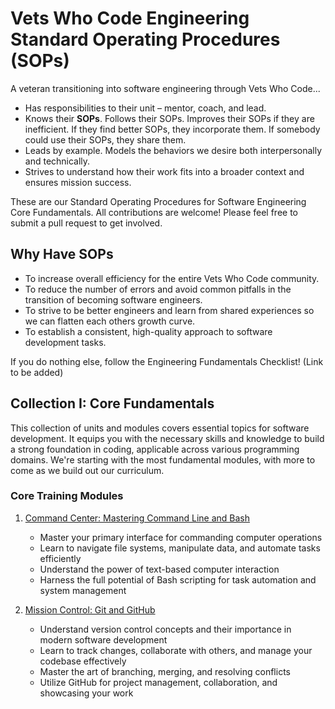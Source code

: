 # Vets Who Code Engineering Standard Operating Procedures (SOPs)

A veteran transitioning into software engineering through Vets Who Code...

* Has responsibilities to their unit – mentor, coach, and lead.
* Knows their **SOPs**. Follows their SOPs. Improves their SOPs if they are inefficient. If they find better SOPs, they incorporate them. If somebody could use their SOPs, they share them.
* Leads by example. Models the behaviors we desire both interpersonally and technically.
* Strives to understand how their work fits into a broader context and ensures mission success.

These are our Standard Operating Procedures for Software Engineering Core Fundamentals. All contributions are welcome! Please feel free to submit a pull request to get involved.

## Why Have SOPs

* To increase overall efficiency for the entire Vets Who Code community.
* To reduce the number of errors and avoid common pitfalls in the transition of becoming software engineers.
* To strive to be better engineers and learn from shared experiences so we can flatten each others growth curve.
* To establish a consistent, high-quality approach to software development tasks.

If you do nothing else, follow the Engineering Fundamentals Checklist! (Link to be added)

## Collection I: Core Fundamentals

This collection of units and modules covers essential topics for software development. It equips you with the necessary skills and knowledge to build a strong foundation in coding, applicable across various programming domains. We're starting with the most fundamental modules, with more to come as we build out our curriculum.

### Core Training Modules

1. [Command Center: Mastering Command Line and Bash](command-line-bash/intro.md)
   - Master your primary interface for commanding computer operations
   - Learn to navigate file systems, manipulate data, and automate tasks efficiently
   - Understand the power of text-based computer interaction
   - Harness the full potential of Bash scripting for task automation and system management

2. [Mission Control: Git and GitHub](git-github/intro.md)
   - Understand version control concepts and their importance in modern software development
   - Learn to track changes, collaborate with others, and manage your codebase effectively
   - Master the art of branching, merging, and resolving conflicts
   - Utilize GitHub for project management, collaboration, and showcasing your work